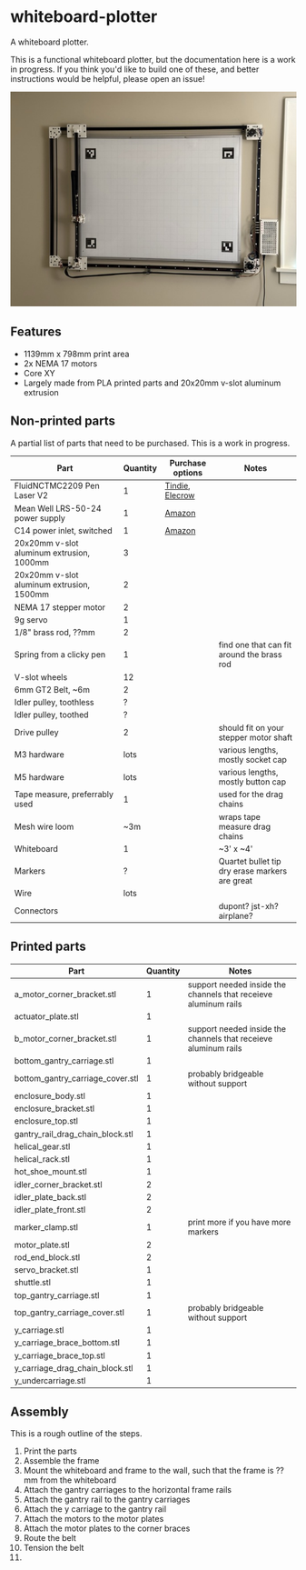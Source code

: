 # whiteboard-plotter

A whiteboard plotter.

This is a functional whiteboard plotter, but the documentation here is a work in
progress. If you think you'd like to build one of these, and better instructions
would be helpful, please open an issue!

<img src="./images/_plotter.jpeg" />

## Features

- 1139mm x 798mm print area
- 2x NEMA 17 motors
- Core XY
- Largely made from PLA printed parts and 20x20mm v-slot aluminum extrusion

## Non-printed parts

A partial list of parts that need to be purchased. This is a work in progress.

| Part                                      | Quantity | Purchase options                                                                                                                                                      | Notes                                          |
| ----------------------------------------- | -------- | --------------------------------------------------------------------------------------------------------------------------------------------------------------------- | ---------------------------------------------- |
| FluidNCTMC2209 Pen Laser V2               | 1        | [Tindie](https://www.tindie.com/products/33366583/tmc2209-penlaser-cnc-controller/), [Elecrow](https://www.elecrow.com/tmc2209-pen-laser-fluidnc-cnc-controller.html) |
| Mean Well LRS-50-24 power supply          | 1        | [Amazon](https://www.amazon.com/LRS-50-24-Switching-Supply-Single-Output/dp/B019GYODAS)                                                                               |
| C14 power inlet, switched                 | 1        | [Amazon](https://www.amazon.com/FILSHU-Rocker-Switch-Socket-Module/dp/B09LGX9MQX)                                                                                     |
| 20x20mm v-slot aluminum extrusion, 1000mm | 3        |                                                                                                                                                                       |
| 20x20mm v-slot aluminum extrusion, 1500mm | 2        |                                                                                                                                                                       |
| NEMA 17 stepper motor                     | 2        |                                                                                                                                                                       |
| 9g servo                                  | 1        |                                                                                                                                                                       |
| 1/8" brass rod, ??mm                      | 2        |
| Spring from a clicky pen                  | 1        |                                                                                                                                                                       | find one that can fit around the brass rod     |
| V-slot wheels                             | 12       |
| 6mm GT2 Belt, ~6m                         | 2        |
| Idler pulley, toothless                   | ?        |
| Idler pulley, toothed                     | ?        |
| Drive pulley                              | 2        |                                                                                                                                                                       | should fit on your stepper motor shaft         |
| M3 hardware                               | lots     |                                                                                                                                                                       | various lengths, mostly socket cap             |
| M5 hardware                               | lots     |                                                                                                                                                                       | various lengths, mostly button cap             |
| Tape measure, preferrably used            | 1        |                                                                                                                                                                       | used for the drag chains                       |
| Mesh wire loom                            | ~3m      |                                                                                                                                                                       | wraps tape measure drag chains                 |
| Whiteboard                                | 1        |                                                                                                                                                                       | ~3' x ~4'                                      |
| Markers                                   | ?        |                                                                                                                                                                       | Quartet bullet tip dry erase markers are great |
| Wire                                      | lots     |                                                                                                                                                                       |                                                |
| Connectors                                |          |                                                                                                                                                                       | dupont? jst-xh? airplane?                      |

## Printed parts

| Part                             | Quantity | Notes                                                           |
| -------------------------------- | -------- | --------------------------------------------------------------- |
| a_motor_corner_bracket.stl       | 1        | support needed inside the channels that receieve aluminum rails |
| actuator_plate.stl               | 1        |
| b_motor_corner_bracket.stl       | 1        | support needed inside the channels that receieve aluminum rails |
| bottom_gantry_carriage.stl       | 1        |
| bottom_gantry_carriage_cover.stl | 1        | probably bridgeable without support                             |
| enclosure_body.stl               | 1        |
| enclosure_bracket.stl            | 1        |
| enclosure_top.stl                | 1        |
| gantry_rail_drag_chain_block.stl | 1        |
| helical_gear.stl                 | 1        |
| helical_rack.stl                 | 1        |
| hot_shoe_mount.stl               | 1        |
| idler_corner_bracket.stl         | 2        |
| idler_plate_back.stl             | 2        |
| idler_plate_front.stl            | 2        |
| marker_clamp.stl                 | 1        | print more if you have more markers                             |
| motor_plate.stl                  | 2        |
| rod_end_block.stl                | 2        |
| servo_bracket.stl                | 1        |
| shuttle.stl                      | 1        |
| top_gantry_carriage.stl          | 1        |
| top_gantry_carriage_cover.stl    | 1        | probably bridgeable without support                             |
| y_carriage.stl                   | 1        |
| y_carriage_brace_bottom.stl      | 1        |
| y_carriage_brace_top.stl         | 1        |
| y_carriage_drag_chain_block.stl  | 1        |
| y_undercarriage.stl              | 1        |

## Assembly

This is a rough outline of the steps.

1. Print the parts
2. Assemble the frame
3. Mount the whiteboard and frame to the wall, such that the frame is ??mm from
   the whiteboard
4. Attach the gantry carriages to the horizontal frame rails
5. Attach the gantry rail to the gantry carriages
6. Attach the y carriage to the gantry rail
7. Attach the motors to the motor plates
8. Attach the motor plates to the corner braces
9. Route the belt
10. Tension the belt
11.
